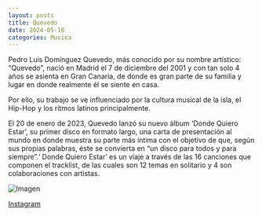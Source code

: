 ```yaml
---
layout: posts
title: Quevedo
date: 2024-05-16
categories: Musica
---
```


Pedro Luis Domínguez Quevedo, más conocido por su nombre artístico: “Quevedo”, nació en Madrid el 7 de diciembre del 2001 y con tan solo 4 años se asienta en Gran Canaria, de donde es gran parte de su familia y lugar en donde realmente él se siente en casa.

Por ello, su trabajo se ve influenciado por la cultura musical de la isla, el Hip-Hop y los ritmos latinos principalmente.

El 20 de enero de 2023, Quevedo lanzó su nuevo álbum ‘Donde Quiero Estar’, su primer disco en formato largo, una carta de presentación al mundo en donde muestra su parte más íntima con el objetivo de que, según sus propias palabras, éste se convierta en “un disco para todos y para siempre”.‘ Donde Quiero Estar’ es un viaje a través de las 16 canciones que componen el tracklist, de las cuales son 12 temas en solitario y 4 son colaboraciones con artistas.

![Imagen](https://yt3.googleusercontent.com/x81sm-yXq5WUgWMyaiU5hOwBuies-YNhy75iELwscd2g6_IsYuA4_2TSxn0eDNWfyVuhypi6wSs=s900-c-k-c0x00ffffff-no-rj)

[Instagram](https://www.instagram.com/quevedo.pd/)